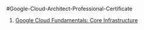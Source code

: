 #Google-Cloud-Architect-Professional-Certificate

1. [Google Cloud Fundamentals: Core Infrastructure](https://www.coursera.org/account/accomplishments/verify/ZQEVNMEF5UWZ)
